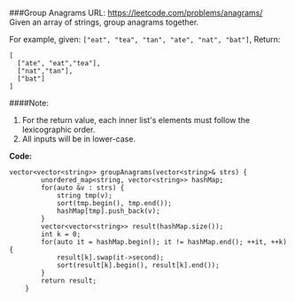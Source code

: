 ###Group Anagrams
URL: https://leetcode.com/problems/anagrams/</br>
Given an array of strings, group anagrams together.

For example, given: `["eat", "tea", "tan", "ate", "nat", "bat"]`, 
Return:

	[
	  ["ate", "eat","tea"],
	  ["nat","tan"],
	  ["bat"]
	]

####Note:
1. For the return value, each inner list's elements must follow the lexicographic order.
2. All inputs will be in lower-case.

__Code:__

	vector<vector<string>> groupAnagrams(vector<string>& strs) {
	        unordered_map<string, vector<string>> hashMap;
	        for(auto &v : strs) {
	            string tmp(v);
	            sort(tmp.begin(), tmp.end());
	            hashMap[tmp].push_back(v);
	        }
	        vector<vector<string>> result(hashMap.size());
	        int k = 0;
	        for(auto it = hashMap.begin(); it != hashMap.end(); ++it, ++k) {
	            result[k].swap(it->second);
	            sort(result[k].begin(), result[k].end());
	        }
	        return result;
	    }